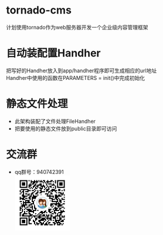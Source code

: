 # tornado-cms
计划使用tornado作为web服务器开发一个企业级内容管理框架

# 自动装配置Handher
把写好的Handher放入到app/handher程序即可生成相应的url地址<br/>
Handher中使用的函数在PARAMETERS = init()中完成初始化

# 静态文件处理
* 此架构装配了文件处理FileHandher
* 把要使用的静态文件放到public目录即可访问

# 交流群
* qq群号：940742391<br/>
![交流群](doc/%E4%BA%A4%E6%B5%81%E7%BE%A4/1550562147812.png)
